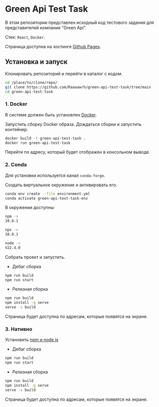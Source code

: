# Green Api Test Task

В этом репозитории представлен исходный код тестового задания для представителей компании "Green Api".

Стек: `React`, `Docker`.

Страница доступна на хостинге [Github Pages](https://Raaaawrh.github.io/green-api-test-task/).

## Установка и запуск

Клонировать репозиторий и перейти в каталог с кодом.

```bash
cd /place/to/clone/repo/
git clone https://github.com/Raaaawrh/green-api-test-task/tree/main
cd green-api-test-task
```

### 1. Docker

В системе должен быть установлен [Docker](https://www.docker.com/).


Запустить сборку Docker образа. Дождаться сборки и запустить контейнер.

```bash
docker build -t green-api-test-task .
docker run green-api-test-task
```

Перейти по адресу, который будет отображен в консольном выводе.

### 2. Conda

Для установки используется канал `conda-forge`.

Создать виртуальное окружение и активировать его.

```bash
conda env create --file environment.yml
conda activate green-api-test-task-env
```

В окружении доступны:

```bash
npm -v
10.8.1

npx -v
10.8.1

node -v
V22.4.0
```

Собрать проект и запустить. 

- Дебаг сборка

```bash
npm run build
npm run start
```

- Релизная сборка

```bash
npm run build
npm install -g serve
serve -s build
```

Страница будет доступна по адресам, которые появятся на экране.

### 3. Нативно

Установить [npm и node.js](https://docs.npmjs.com/downloading-and-installing-node-js-and-npm)

- Дебаг сборка

```bash
npm run build
npm run start
```

- Релизная сборка

```bash
npm run build
npm install -g serve
serve -s build
```

Страница будет доступна по адресам, которые появятся на экране.
